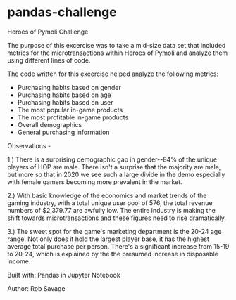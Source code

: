 # pandas-challenge

Heroes of Pymoli Challenge 

The purpose of this excercise was to take a mid-size data set that included metrics for the microtransactions within Heroes of Pymoli and analyze them using different lines of code. 

The code written for this excercise helped analyze the following metrics:

- Purchasing habits based on gender
- Purchasing habits based on age
- Purchasing habits based on user
- The most popular in-game products
- The most profitable in-game products
- Overall demographics
- General purchasing information

Observations - 

1.) There is a surprising demographic gap in gender--84% of the unique players of HOP are male. There isn't a surprise that the majority are male, but more so that in 2020 we see such a large divide in the demo especially with female gamers becoming more prevalent in the market. 

2.) With basic knowledge of the economics and market trends of the gaming industry, with a total unique user pool of 576, the total revenue numbers of $2,379.77 are awfully low. The entire industry is making the shift towards microtransactions and these figures need to rise dramatically.

3.) The sweet spot for the game's marketing department is the 20-24 age range. Not only does it hold the largest player base, it has the highest average total purchase per person. There's a significant increase from 15-19 to 20-24, which is explained by the the presumed increase in disposable income. 

Built with: Pandas in Jupyter Notebook


Author: Rob Savage
